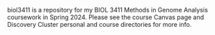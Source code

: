 biol3411 is a repository for my BIOL 3411 Methods in Genome Analysis coursework in Spring 2024.
Please see the course Canvas page and Discovery Cluster personal and course directories for more info.
